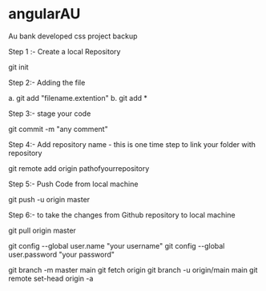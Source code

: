 # angularAU
Au bank developed css project backup


Step 1 :- Create a local Repository

git init 

Step 2:- Adding the file

a. git add "filename.extention"
b. git add *

Step 3:- stage your code

git commit -m "any comment"

Step 4:- Add repository name - this is one time step to link your folder with repository

git remote add origin pathofyourrepository

Step 5:- Push Code from local machine
 
git push -u origin master

Step 6:- to take the changes from Github repository to local machine

git pull origin master



 git config --global user.name "your username"
  git config --global user.password "your password"
  
  
  git branch -m master main
git fetch origin
git branch -u origin/main main
git remote set-head origin -a
